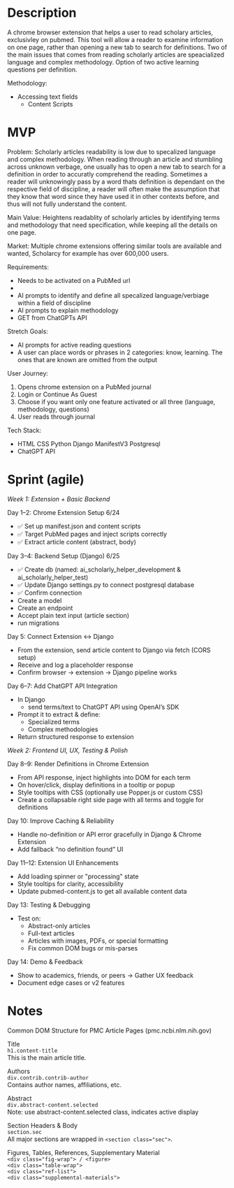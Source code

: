 # Description
A chrome browser extension that helps a user to read scholary articles, exclusivley on pubmed. This tool will allow a reader to examine information on one page, rather than opening a new tab to search for definitions. Two of the main issues that comes from reading scholarly articles are speacialized language and complex methodology. Option of two active learning questions per definition.

Methodology:
- Accessing text fields 
  - Content Scripts 


# MVP 
Problem: 
Scholarly articles readability is low due to specalized language and complex methodology. When reading through an article and stumbling across unknown verbage, one usually has to open a new tab to search for a definition in order to accuratly comprehend the reading. Sometimes a reader will unknowingly pass by a word thats definition is dependant on the respective field of discipline, a reader will often make the assumption that they know that word since they have used it in other contexts before, and thus will not fully understand the content.

Main Value: 
Heightens readablity of scholarly articles by identifying terms and methodology that need specification, while keeping all the details on one page. 

Market: 
Multiple chrome extensions offering similar tools are available and wanted, Scholarcy for example has over 600,000 users.

Requirements:
- Needs to be activated on a PubMed url 
- 
- AI prompts to identify and define all specalized language/verbiage within a field of discipline 
- AI prompts to explain methodology 
- GET from ChatGPTs API

Stretch Goals:
- AI prompts for active reading questions
- A user can place words or phrases in 2 categories: know, learning. The ones that are known are omitted from the output

User Journey:
1. Opens chrome extension on a PubMed journal 
2. Login or Continue As Guest
3. Choose if you want only one feature activated or all three (language, methodology, questions)
4. User reads through journal 

Tech Stack:
- HTML CSS Python Django ManifestV3 Postgresql
- ChatGPT API







# Sprint (agile)

*Week 1: Extension + Basic Backend*

Day 1–2: Chrome Extension Setup 6/24
- ✅ Set up manifest.json and content scripts  
- ✅ Target PubMed pages and inject scripts correctly 
- ✅ Extract article content (abstract, body) 

Day 3–4: Backend Setup (Django) 6/25
- ✅ Create db (named: ai_scholarly_helper_development & ai_scholarly_helper_test)
- ✅ Update Django settings.py to connect postgresql database
- ✅ Confirm connection
- Create a model
- Create an endpoint
- Accept plain text input (article section)
- run migrations

Day 5: Connect Extension ↔ Django
- From the extension, send article content to Django via fetch (CORS setup)
- Receive and log a placeholder response
- Confirm browser → extension → Django pipeline works

Day 6–7: Add ChatGPT API Integration
- In Django 
  - send terms/text to ChatGPT API using OpenAI’s SDK
- Prompt it to extract & define:
  - Specialized terms
  - Complex methodologies
-  Return structured response to extension




*Week 2: Frontend UI, UX, Testing & Polish*

Day 8–9: Render Definitions in Chrome Extension
- From API response, inject highlights into DOM for each term
- On hover/click, display definitions in a tooltip or popup
- Style tooltips with CSS (optionally use Popper.js or custom CSS)
- Create a collapsable right side page with all terms and toggle for definitions  

Day 10: Improve Caching & Reliability
- Handle no-definition or API error gracefully in Django & Chrome Extension
- Add fallback “no definition found” UI

Day 11–12: Extension UI Enhancements
- Add loading spinner or "processing" state
- Style tooltips for clarity, accessibility
- Update pubmed-content.js to get all available content data 

Day 13: Testing & Debugging
- Test on:
  - Abstract-only articles
  - Full-text articles
  - Articles with images, PDFs, or special formatting
  - Fix common DOM bugs or mis-parses

Day 14: Demo & Feedback
- Show to academics, friends, or peers -> Gather UX feedback
- Document edge cases or v2 features 



# Notes
Common DOM Structure for PMC Article Pages (pmc.ncbi.nlm.nih.gov)

Title <br>
`h1.content-title`<br>
This is the main article title. <br>

Authors <br>
`div.contrib.contrib-author`<br>
Contains author names, affiliations, etc.<br>

Abstract <br>
`div.abstract-content.selected`<br>
Note: use abstract-content.selected class, indicates active display <br>

Section Headers & Body<br>
`section.sec`<br>
All major sections are wrapped in `<section class="sec">`.<br>

Figures, Tables, References, Supplementary Material<br>
`<div class="fig-wrap"> / <figure>` <br>
`<div class="table-wrap">`<br>
`<div class="ref-list">`<br>
`<div class="supplemental-materials">`<br>